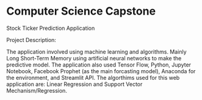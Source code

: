 # Computer Science Capstone
 Stock Ticker Prediction Application

Project Description:

The application involved using machine learning and algorithms. Mainly Long Short-Term Memory using artificial neural networks to make the predictive model.
The application also used Tensor Flow, Python, Jupyter Notebook, Facebook Prophet (as the main forcasting model), Anaconda for the environment, and Streamlit API. 
The algorthims used for this web application are: Linear Regression and Support Vector Mechanism/Regression.
